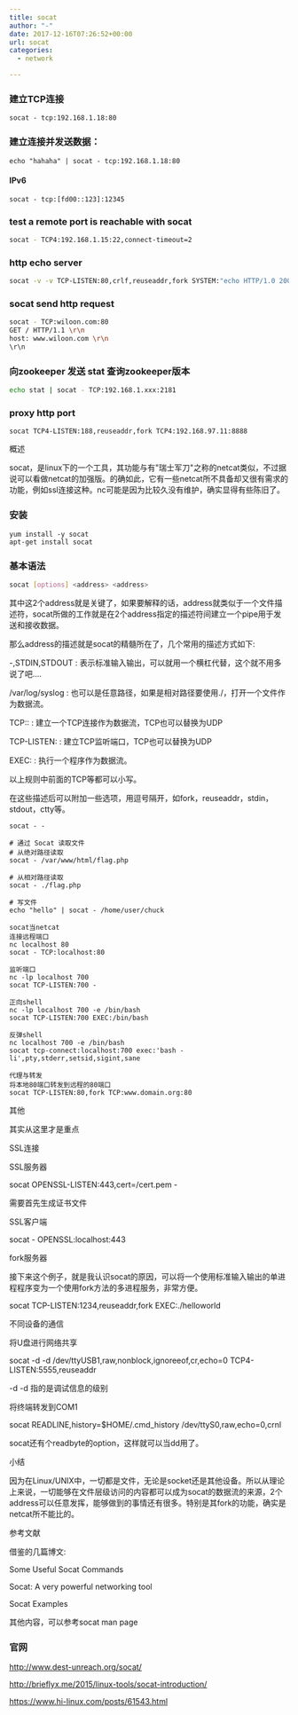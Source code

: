 ```yaml
---
title: socat
author: "-"
date: 2017-12-16T07:26:52+00:00
url: socat
categories:
  - network

---
```


### 建立TCP连接
    socat - tcp:192.168.1.18:80

### 建立连接并发送数据：
    echo "hahaha" | socat - tcp:192.168.1.18:80

#### IPv6
    socat - tcp:[fd00::123]:12345 

### test a remote port is reachable with socat
```bash
socat - TCP4:192.168.1.15:22,connect-timeout=2
```

### http echo server
```bash
socat -v -v TCP-LISTEN:80,crlf,reuseaddr,fork SYSTEM:"echo HTTP/1.0 200; echo Content-Type\: text/plain; echo; cat foo.txt"
```
### socat send http request
```bash
socat - TCP:wiloon.com:80
GET / HTTP/1.1 \r\n
host: www.wiloon.com \r\n
\r\n
```

### 向zookeeper 发送 stat 查询zookeeper版本
```bash
echo stat | socat - TCP:192.168.1.xxx:2181
```

### proxy http port
    socat TCP4-LISTEN:188,reuseaddr,fork TCP4:192.168.97.11:8888

概述
  
socat，是linux下的一个工具，其功能与有"瑞士军刀"之称的netcat类似，不过据说可以看做netcat的加强版。的确如此，它有一些netcat所不具备却又很有需求的功能，例如ssl连接这种。nc可能是因为比较久没有维护，确实显得有些陈旧了。

### 安装  
    yum install -y socat
    apt-get install socat

### 基本语法

```bash
socat [options] <address> <address>
```

其中这2个address就是关键了，如果要解释的话，address就类似于一个文件描述符，socat所做的工作就是在2个address指定的描述符间建立一个pipe用于发送和接收数据。

那么address的描述就是socat的精髓所在了，几个常用的描述方式如下: 

-,STDIN,STDOUT : 表示标准输入输出，可以就用一个横杠代替，这个就不用多说了吧….
  
/var/log/syslog : 也可以是任意路径，如果是相对路径要使用./，打开一个文件作为数据流。
  
TCP:: : 建立一个TCP连接作为数据流，TCP也可以替换为UDP
  
TCP-LISTEN: : 建立TCP监听端口，TCP也可以替换为UDP
  
EXEC: : 执行一个程序作为数据流。
  
以上规则中前面的TCP等都可以小写。

在这些描述后可以附加一些选项，用逗号隔开，如fork，reuseaddr，stdin，stdout，ctty等。

```bash直接回显
socat - -

# 通过 Socat 读取文件
# 从绝对路径读取
socat - /var/www/html/flag.php

# 从相对路径读取
socat - ./flag.php

# 写文件
echo "hello" | socat - /home/user/chuck

socat当netcat
连接远程端口
nc localhost 80
socat - TCP:localhost:80

监听端口
nc -lp localhost 700
socat TCP-LISTEN:700 -

正向shell
nc -lp localhost 700 -e /bin/bash
socat TCP-LISTEN:700 EXEC:/bin/bash

反弹shell
nc localhost 700 -e /bin/bash
socat tcp-connect:localhost:700 exec:'bash -li',pty,stderr,setsid,sigint,sane

代理与转发
将本地80端口转发到远程的80端口
socat TCP-LISTEN:80,fork TCP:www.domain.org:80

```

其他
  
其实从这里才是重点

SSL连接
  
SSL服务器

socat OPENSSL-LISTEN:443,cert=/cert.pem -
  
需要首先生成证书文件

SSL客户端

socat - OPENSSL:localhost:443
  
fork服务器
  
接下来这个例子，就是我认识socat的原因，可以将一个使用标准输入输出的单进程程序变为一个使用fork方法的多进程服务，非常方便。

socat TCP-LISTEN:1234,reuseaddr,fork EXEC:./helloworld
  
不同设备的通信
  
将U盘进行网络共享

socat -d -d /dev/ttyUSB1,raw,nonblock,ignoreeof,cr,echo=0 TCP4-LISTEN:5555,reuseaddr
  
-d -d 指的是调试信息的级别

将终端转发到COM1

socat READLINE,history=$HOME/.cmd_history /dev/ttyS0,raw,echo=0,crnl
  
socat还有个readbyte的option，这样就可以当dd用了。

小结
  
因为在Linux/UNIX中，一切都是文件，无论是socket还是其他设备。所以从理论上来说，一切能够在文件层级访问的内容都可以成为socat的数据流的来源，2个address可以任意发挥，能够做到的事情还有很多。特别是其fork的功能，确实是netcat所不能比的。

参考文献
  
借鉴的几篇博文: 
  
Some Useful Socat Commands
  
Socat: A very powerful networking tool
  
Socat Examples
  
其他内容，可以参考socat man page

### 官网
http://www.dest-unreach.org/socat/
  
http://brieflyx.me/2015/linux-tools/socat-introduction/
  
https://www.hi-linux.com/posts/61543.html